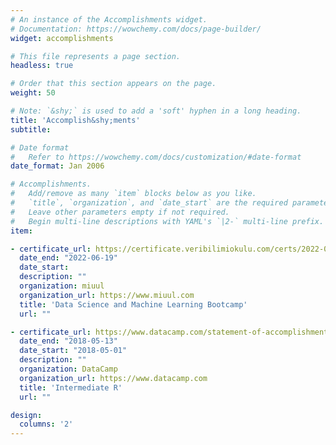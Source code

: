 ```yaml
---
# An instance of the Accomplishments widget.
# Documentation: https://wowchemy.com/docs/page-builder/
widget: accomplishments

# This file represents a page section.
headless: true

# Order that this section appears on the page.
weight: 50

# Note: `&shy;` is used to add a 'soft' hyphen in a long heading.
title: 'Accomplish&shy;ments'
subtitle:

# Date format
#   Refer to https://wowchemy.com/docs/customization/#date-format
date_format: Jan 2006

# Accomplishments.
#   Add/remove as many `item` blocks below as you like.
#   `title`, `organization`, and `date_start` are the required parameters.
#   Leave other parameters empty if not required.
#   Begin multi-line descriptions with YAML's `|2-` multi-line prefix.
item:

- certificate_url: https://certificate.veribilimiokulu.com/certs/2022-06-19/yunus-serhat-bicakci
  date_end: "2022-06-19"
  date_start: 
  description: ""
  organization: miuul
  organization_url: https://www.miuul.com
  title: 'Data Science and Machine Learning Bootcamp'
  url: ""

- certificate_url: https://www.datacamp.com/statement-of-accomplishment/course/a5890804269b251625d23e4e101b144e913676c9
  date_end: "2018-05-13"
  date_start: "2018-05-01"
  description: ""
  organization: DataCamp
  organization_url: https://www.datacamp.com
  title: 'Intermediate R'
  url: ""

design:
  columns: '2' 
---
```

